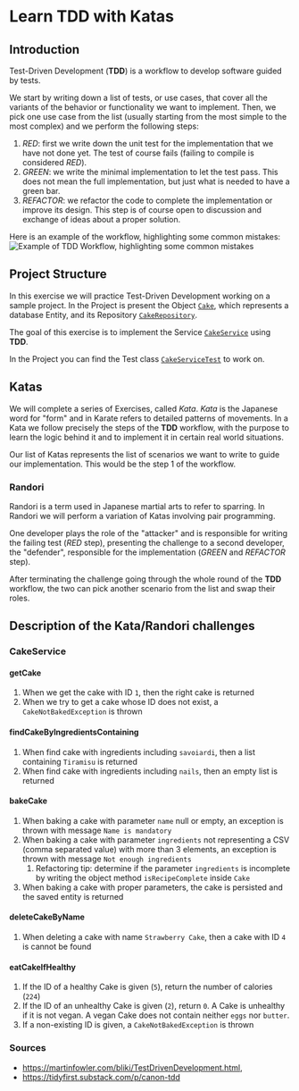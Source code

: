 # Learn TDD with Katas

## Introduction

Test-Driven Development (**TDD**) is a workflow to develop software guided by tests.

We start by writing down a list of tests, or use cases, that cover all the variants of the behavior or functionality we want to implement.
Then, we pick one use case from the list (usually starting from the most simple to the most complex) and we perform the following steps:

1) _RED_: first we write down the unit test for the implementation that we have not done yet. The test of course fails (failing to compile is considered _RED_).
2) _GREEN_: we write the minimal implementation to let the test pass. This does not mean the full implementation, but just what is needed to have a green bar. 
3) _REFACTOR_: we refactor the code to complete the implementation or improve its design. This step is of course open to discussion and exchange of ideas about a proper solution.

Here is an example of the workflow, highlighting some common mistakes:
![Example of TDD Workflow, highlighting some common mistakes](https://substackcdn.com/image/fetch/f_auto,q_auto:good,fl_progressive:steep/https%3A%2F%2Fsubstack-post-media.s3.amazonaws.com%2Fpublic%2Fimages%2F7491e124-9e22-4e55-b03b-68d76316dcba_1602x1076.jpeg "TDD Workflow")

## Project Structure
In this exercise we will practice Test-Driven Development working on a sample project.
In the Project is present the Object [`Cake`](src/main/java/org/example/kata/confectionery/persistence/model/Cake.java), which represents a database Entity, and its Repository [`CakeRepository`](src/main/java/org/example/kata/confectionery/repository/CakeRepository.java).

The goal of this exercise is to implement the Service [`CakeService`](src/main/java/org/example/kata/confectionery/service/CakeService.java) using **TDD**.

In the Project you can find the Test class [`CakeServiceTest`](src/test/java/org/example/kata/confectionery/service/CakeServiceTest.java) to work on.

## Katas
We will complete a series of Exercises, called _Kata_. _Kata_ is the Japanese word for "form" and in Karate refers to detailed patterns of movements.
In a Kata we follow precisely the steps of the **TDD** workflow, with the purpose to learn the logic behind it and to implement it in certain real world situations.

Our list of Katas represents the list of scenarios we want to write to guide our implementation. This would be the step 1 of the workflow.

### Randori
Randori is a term used in Japanese martial arts to refer to sparring. In Randori we will perform a variation of Katas involving pair programming.

One developer plays the role of the "attacker" and is responsible for writing the failing test (_RED_ step), presenting the challenge to a second developer, the "defender", responsible for the implementation (_GREEN_ and _REFACTOR_ step).

After terminating the challenge going through the whole round of the **TDD** workflow, the two can pick another scenario from the list and swap their roles.

## Description of the Kata/Randori challenges

### CakeService

#### getCake
1) When we get the cake with ID `1`, then the right cake is returned
2) When we try to get a cake whose ID does not exist, a `CakeNotBakedException` is thrown

#### findCakeByIngredientsContaining
1) When find cake with ingredients including `savoiardi`, then a list containing `Tiramisu` is returned
2) When find cake with ingredients including `nails`, then an empty list is returned

#### bakeCake
1) When baking a cake with parameter `name` null or empty, an exception is thrown with message `Name is mandatory`
2) When baking a cake with parameter `ingredients` not representing a CSV (comma separated value) with more than 3 elements, an exception is thrown with message `Not enough ingredients`
   1) Refactoring tip: determine if the parameter `ingredients` is incomplete by writing the object method `isRecipeComplete` inside `Cake`
3) When baking a cake with proper parameters, the cake is persisted and the saved entity is returned

#### deleteCakeByName
1) When deleting a cake with name `Strawberry Cake`, then a cake with ID `4` is cannot be found

#### eatCakeIfHealthy
1) If the ID of a healthy Cake is given (`5`), return the number of calories (`224`)
2) If the ID of an unhealthy Cake is given (`2`), return `0`. A Cake is unhealthy if it is not vegan. A vegan Cake does not contain neither `eggs` nor `butter`.
3) If a non-existing ID is given, a `CakeNotBakedException` is thrown

### Sources

- https://martinfowler.com/bliki/TestDrivenDevelopment.html,
- https://tidyfirst.substack.com/p/canon-tdd
